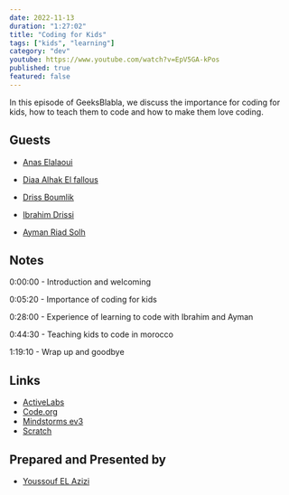 ```yaml
---
date: 2022-11-13
duration: "1:27:02"
title: "Coding for Kids"
tags: ["kids", "learning"]
category: "dev"
youtube: https://www.youtube.com/watch?v=EpV5GA-kPos
published: true
featured: false
---
```


In this episode of GeeksBlabla, we discuss the importance for coding for kids, how to teach them to code and how to make them love coding.

## Guests

- [Anas Elalaoui ](https://www.linkedin.com/in/adiltouati/)

- [Diaa Alhak El fallous](https://www.linkedin.com/in/elfallous/)

- [Driss Boumlik](https://www.linkedin.com/in/drissboumlik/)

- [Ibrahim Drissi](https://www.linkedin.com/in/ibrahim-drissi-424838244/)

- [Ayman Riad Solh](#)

## Notes

0:00:00 - Introduction and welcoming

0:05:20 - Importance of coding for kids

0:28:00 - Experience of learning to code with Ibrahim and Ayman

0:44:30 - Teaching kids to code in morocco

1:19:10 - Wrap up and goodbye

## Links

- [ActiveLabs](https://www.activelabs.ma/)
- [Code.org](https://code.org/)
- [Mindstorms ev3](https://education.lego.com/en-us/downloads/mindstorms-ev3/software#downloads)
- [Scratch](https://scratch.mit.edu/)

## Prepared and Presented by

- [Youssouf EL Azizi](https://elazizi.com)
